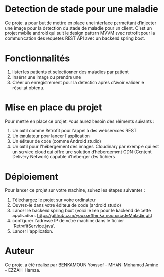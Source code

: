 # Detection de stade pour une maladie
Ce projet a pour but de mettre en place une interface permettant d'injecter une image pour la detection du stade de maladie pour un client. C'est un projet mobile android qui suit le design pattern MVVM avec retrofit pour la communication des requetes REST API avec un backend spring boot.

# Fonctionnalités
1. lister les patients et selectionner des maladies par patient
2. Insérer une image ou prendre une
3. Créer un enregistrement pour la detection après d'avoir valider le résultat obtenu.
# Mise en place du projet
Pour mettre en place ce projet, vous aurez besoin des éléments suivants :

1. Un outil comme Retrofit pour l'appel à des webservices REST
2. Un émulateur pour lancer l'application
3. Un éditeur de code (comme Android studio)
4. Un outil pour l'hébergement des images. Cloudinary par exemple qui est un service cloud qui offre une solution d'hébergement CDN (Content Delivery Network) capable d'héberger des fichiers

# Déploiement
Pour lancer ce projet sur votre machine, suivez les étapes suivantes :

1. Téléchargez le projet sur votre ordinateur
2. Ouvrez-le dans votre éditeur de code (android studio)
3. Lancer le backend spring boot (voici le lien pour le backend de cette application: https://github.com/youssefBenkamoun/stadeMaladie.git)
4. configurer l'adresse IP de votre machine dans le fichier 'RetrofitService.java'.
5. Lancer l'application.
# Auteur
Ce projet a été réalisé par BENKAMOUN Youssef - MHANI Mohamed Amine - EZZAHI Hamza.

